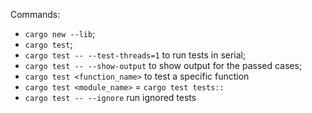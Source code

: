 Commands:
- `cargo new --lib`;
- `cargo test`;
- `cargo test -- --test-threads=1` to run tests in serial;
- `cargo test -- --show-output` to show output for the passed cases;
- `cargo test <function_name>` to test a specific function
- `cargo test <module_name>` = `cargo test tests::`
- `cargo test -- --ignore` run ignored tests